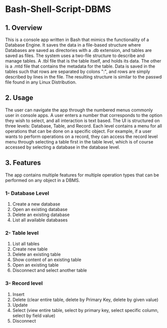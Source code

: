 # Bash-Shell-Script-DBMS

## 1. Overview
This is a console app written in Bash that mimics the functionality of a Database Engine. It saves the data in a file-based structure where Databases are saved as directories with a .db extension, and tables are saved as files.
The system uses a two-file structure to describe and manage tables. A .tbl file that is the table itself, and holds its data. The other is a .mtd file that contains the metadata for the table. Data is saved in the tables such that rows are separated by colons ":", and rows are simply described by lines in the file. The resulting structure is similar to the passwd file found in any Linux Distribution.

## 2. Usage
The user can navigate the app through the numbered menus commonly user in console apps. A user enters a number that corresponds to the option they wish to select, and all interaction is text based. The UI is structured on three levels: Database, Table, and Record. Each level contains a menu for all operations that can be done on a specific object. For example, if a user wants to perform operations on a record, they can access the record level menu through selecting a table first in the table level, which is of course accessed by selecting a database in the database level.

## 3. Features
The app contains multiple features for multiple operation types that can be performed on any object in a DBMS.
### 1- Database Level
1. Create a new database
2. Open an existing database
3. Delete an existing database
4. List all available databases

### 2- Table level
1. List all tables
2. Create new table
3. Delete an existing table
4. Show content of an existing table
5. Open an existing table
6. Disconnect and select another table

### 3- Record level
1. Insert
2. Delete (clear entire table, delete by Primary Key, delete by given value)
3. Update 
4. Select (view entire table, select by primary key, select specific column, select by field value)
5. Disconnect
